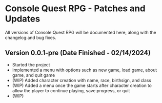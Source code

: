 # Console Quest RPG - Patches and Updates
All versions of Console Quest RPG will be documented here, along with the changelog and bug fixes.

## Version 0.0.1-pre (Date Finished - 02/14/2024)
- Started the project
- Implemented a menu with options such as new game, load game, about game, and quit game
- (WIP) Added character creation with name, race, birthsign, and class
- (WIP) Added a menu once the game starts after character creation to allow the player to continue playing, save progress, or quit
- (WIP) 